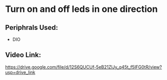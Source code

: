 # Turn on and off leds in one direction
## Periphrals Used:
- DIO
## Video Link:
https://drive.google.com/file/d/12S6QUCUf-5eB21ZlJy_q45t_f5lFG0tR/view?usp=drive_link
